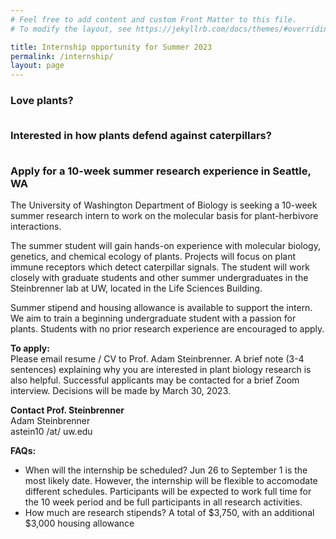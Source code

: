 ```yaml
---
# Feel free to add content and custom Front Matter to this file.
# To modify the layout, see https://jekyllrb.com/docs/themes/#overriding-theme-defaults

title: Internship opportunity for Summer 2023
permalink: /internship/
layout: page
---
```


<h3>Love plants? <br><br>

Interested in how plants defend against caterpillars? <br><br>

Apply for a 10-week summer research experience in Seattle, WA</h3>

The University of Washington Department of Biology is seeking a 10-week summer research intern to work on the molecular basis for plant-herbivore interactions.

The summer student will gain hands-on experience with molecular biology, genetics, and chemical ecology of plants. Projects will focus on plant immune receptors which detect caterpillar signals. The student will work closely with graduate students and other summer undergraduates in the Steinbrenner lab at UW, located in the Life Sciences Building.

Summer stipend and housing allowance is available to support the intern. We aim to train a beginning undergraduate student with a passion for plants. Students with no prior research experience are encouraged to apply.

<b>To apply:</b><br>
Please email resume / CV to Prof. Adam Steinbrenner. A brief note (3-4 sentences) explaining why you are interested in plant biology research is also helpful. Successful applicants may be contacted for a brief Zoom interview. Decisions will be made by March 30, 2023. 

<b>Contact Prof. Steinbrenner</b> <br>
Adam Steinbrenner <br>
astein10 /at/ uw.edu <br>

<b>FAQs:</b>
- When will the internship be scheduled?
Jun 26 to September 1 is the most likely date. However, the internship will be flexible to accomodate different schedules. Participants will be expected to work full time for the 10 week period and be full participants in all research activities.
- How much are research stipends?
A total of $3,750, with an additional $3,000 housing allowance
